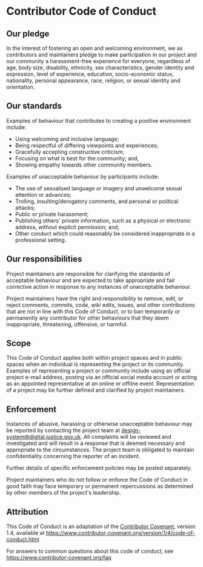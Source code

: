 # Contributor Code of Conduct

## Our pledge

In the interest of fostering an open and welcoming environment, we as contributors and maintainers pledge to make participation in our project and our community a harassment-free experience for everyone, regardless of age, body size, disability, ethnicity, sex characteristics, gender identity and expression, level of experience, education, socio-economic status, nationality, personal appearance, race, religion, or sexual identity and orientation.

## Our standards

Examples of behaviour that contributes to creating a positive environment include:

* Using welcoming and inclusive language;
* Being respectful of differing viewpoints and experiences;
* Gracefully accepting constructive criticism;
* Focusing on what is best for the community; and,
* Showing empathy towards other community members.

Examples of unacceptable behaviour by participants include:

* The use of sexualised language or imagery and unwelcome sexual attention or advances;
* Trolling, insulting/derogatory comments, and personal or political attacks;
* Public or private harassment;
* Publishing others' private information, such as a physical or electronic address, without explicit permission; and,
* Other conduct which could reasonably be considered inappropriate in a professional setting.

## Our responsibilities

Project maintainers are responsible for clarifying the standards of acceptable behaviour and are expected to take appropriate and fair corrective action in response to any instances of unacceptable behaviour.

Project maintainers have the right and responsibility to remove, edit, or reject comments, commits, code, wiki edits, issues, and other contributions that are not in line with this Code of Conduct, or to ban temporarily or permanently any contributor for other behaviours that they deem inappropriate, threatening, offensive, or harmful.

## Scope

This Code of Conduct applies both within project spaces and in public spaces when an individual is representing the project or its community. Examples of representing a project or community include using an official project e-mail address, posting via an official social media account or acting as an appointed representative at an online or offline event. Representation of a project may be further defined and clarified by project maintainers.

## Enforcement

Instances of abusive, harassing or otherwise unacceptable behaviour may be reported by contacting the project team at design-system@digital.justice.gov.uk. All complaints will be reviewed and investigated and will result in a response that is deemed necessary and appropriate to the circumstances. The project team is obligated to maintain confidentiality concerning the reporter of an incident.

Further details of specific enforcement policies may be posted separately.

Project maintainers who do not follow or enforce the Code of Conduct in good faith may face temporary or permanent repercussions as determined by other members of the project's leadership.

## Attribution

This Code of Conduct is an adaptation of the [Contributor Covenant](https://www.contributor-covenant.org), version 1.4, available at https://www.contributor-covenant.org/version/1/4/code-of-conduct.html

For answers to common questions about this code of conduct, see https://www.contributor-covenant.org/faq